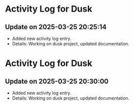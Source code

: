 # Activity Log for Dusk

## Update on 2025-03-25 20:25:14
- Added new activity log entry.
- Details: Working on dusk project, updated documentation.

# Activity Log for Dusk

## Update on 2025-03-25 20:30:00
- Added new activity log entry.
- Details: Working on dusk project, updated documentation.


